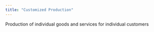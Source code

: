 ```yaml
---
title: "Customized Production"
---
```

Production of individual goods and services for individual customers

